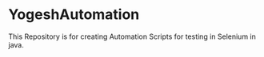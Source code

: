 # YogeshAutomation
This Repository is for creating Automation Scripts for testing in Selenium in java.
